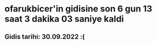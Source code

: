 # ofarukbicer'in gidisine son 6 gun 13 saat 3 dakika 03 saniye kaldi

## Gidis tarihi: 30.09.2022 :(